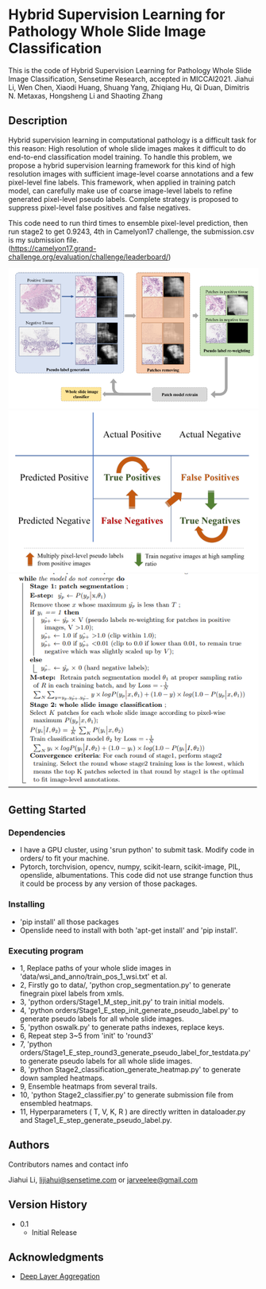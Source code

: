 # Hybrid Supervision Learning for Pathology Whole Slide Image Classification

This is the code of 
Hybrid Supervision Learning for Pathology Whole Slide Image Classification, Sensetime Research, accepted in MICCAI2021.
Jiahui Li, Wen Chen, Xiaodi Huang, Shuang Yang, Zhiqiang Hu, Qi Duan, Dimitris N. Metaxas, Hongsheng Li and Shaoting Zhang


## Description

Hybrid supervision learning in computational pathology is a difficult task for this reason:
High resolution of whole slide images makes it difficult to do end-to-end
classification model training. To handle this problem, we
propose a hybrid supervision learning framework for this kind of high resolution images with sufficient image-level coarse annotations and a few
pixel-level fine labels. This framework, when applied in training patch
model, can carefully make use of coarse image-level labels to refine generated pixel-level pseudo labels. Complete strategy is proposed to suppress
pixel-level false positives and false negatives.

This code need to run third times to ensemble pixel-level prediction, then run stage2 to 
get 0.9243, 4th in Camelyon17 challenge, the submission.csv is my submission file.  
(https://camelyon17.grand-challenge.org/evaluation/challenge/leaderboard/)

![alt text](git_shows/pipeline.png)
![alt text](git_shows/strategy.png)
![alt text](git_shows/formula.png)

## Getting Started

### Dependencies

* I have a GPU cluster, using 'srun python' to submit task. Modify code in orders/ to fit your machine.
* Pytorch, torchvision, opencv, numpy, scikit-learn, scikit-image, PIL, openslide, albumentations. This code did not use strange function thus it could be process by any version of those packages.

### Installing

* 'pip install' all those packages 
* Openslide need to install with both 'apt-get install' and 'pip install'. 

### Executing program

* 1,  Replace paths of your whole slide images in 'data/wsi_and_anno/train_pos_1_wsi.txt' et al.
* 2,  Firstly go to data/, 'python crop_segmentation.py' to generate finegrain pixel labels from xmls.
* 3,  'python orders/Stage1_M_step_init.py' to train initial models.
* 4,  'python orders/Stage1_E_step_init_generate_pseudo_label.py' to generate pseudo labels for all whole slide images.
* 5,  'python oswalk.py' to generate paths indexes, replace keys.
* 6,  Repeat step 3~5 from 'init' to 'round3'
* 7,  'python orders/Stage1_E_step_round3_generate_pseudo_label_for_testdata.py' to generate pseudo labels for all whole slide images.
* 8,  'python Stage2_classification_generate_heatmap.py' to generate down sampled heatmaps.
* 9,  Ensemble heatmaps from several trails.
* 10, 'python Stage2_classifier.py' to generate submission file from ensembled heatmaps.
* 11, Hyperparameters ( T, V, K, R ) are directly written in dataloader.py and Stage1_E_step_generate_pseudo_label.py.

## Authors

Contributors names and contact info

Jiahui Li, lijiahui@sensetime.com or jarveelee@gmail.com

## Version History

* 0.1
    * Initial Release

## Acknowledgments
* [Deep Layer Aggregation](https://github.com/ucbdrive/dla)



